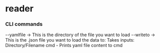 # reader

### CLI commands
--yamlfile -> This is the directory of the file you want to load
--writeto -> This is the .json file you want to load the data to:
      Takes inputs: Directory/Filename
                    cmd - Prints yaml file content to cmd
